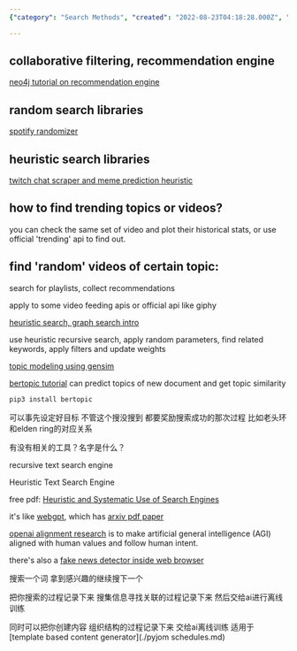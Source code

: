 ```yaml
---
{"category": "Search Methods", "created": "2022-08-23T04:18:28.000Z", "date": "2022-08-23 04:18:28", "description": "This article explores different search techniques, such as collaborative filtering and recommendation engines, along with random and heuristic libraries. It delves into scraping Twitch chat and predicting memes, detecting trending topics or videos using official APIs, recursive searching with filters and updates, topic modeling via Gensim, and identifying fake news in web browsers.", "modified": "2022-09-11T01:17:35.272Z", "tags": ["advanced search", "information gathering", "search", "semantic search"], "title": "递归搜索 启发式搜索"}

---
```


## collaborative filtering, recommendation engine

[neo4j tutorial on recommendation engine](https://neo4j.com/blog/collaborative-filtering-creating-teams/)

## random search libraries

[spotify randomizer](https://github.com/imdadahad/find-random-spotify-songs/blob/master/spotify_client.py)

## heuristic search libraries

[twitch chat scraper and meme prediction heuristic](https://github.com/epeguero/twitch-meme-scraper)

## how to find trending topics or videos?

you can check the same set of video and plot their historical stats, or use official 'trending' api to find out.

## find 'random' videos of certain topic:

search for playlists, collect recommendations

apply to some video feeding apis or official api like giphy

[heuristic search, graph search intro](https://zhuanlan.zhihu.com/p/384614837)

use heuristic recursive search, apply random parameters, find related keywords, apply filters and update weights

[topic modeling using gensim](https://blog.csdn.net/pipisorry/article/details/46447561)

[bertopic tutorial](https://hackernoon.com/nlp-tutorial-topic-modeling-in-python-with-bertopic-372w35l9) can predict topics of new document and get topic similarity

```bash
pip3 install bertopic

```

可以事先设定好目标 不管这个搜没搜到 都要奖励搜索成功的那次过程 比如老头环和elden ring的对应关系

有没有相关的工具？名字是什么？

recursive text search engine

Heuristic Text Search Engine

free pdf: [Heuristic and Systematic Use of Search Engines](https://academic.oup.com/jcmc/article/12/3/778/4582966?login=false)

it's like [webgpt](https://gpt3demo.com/apps/webgpt), which has [arxiv pdf paper](https://arxiv.org/pdf/2112.09332.pdf)

[openai alignment research](https://openai.com/alignment/) is to make artificial general intelligence (AGI) aligned with human values and follow human intent.

there's also a [fake news detector inside web browser](https://github.com/meghu2791/evaluateNeuralFakenewsDetectors)

搜索一个词 拿到感兴趣的继续搜下一个

把你搜索的过程记录下来 搜集信息寻找关联的过程记录下来 然后交给ai进行离线训练

同时可以把你创建内容 组织结构的过程记录下来 交给ai离线训练 适用于[template based content generator](./pyjom schedules.md)
